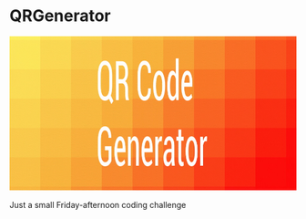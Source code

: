 # QRGenerator
<img src="https://github.com/varjakw/varjakw/blob/main/QRGenerator.jpg" width="960" height="270" />

Just a small Friday-afternoon coding challenge
